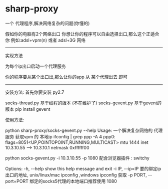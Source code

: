 sharp-proxy
===========

一个 代理程序,解决网络复杂的问题(你懂的)

假如你的电脑有2个网络出口
你想让你的程序可以自由选择出口,那么这个正适合你
例如:adsl+vpm(n)
或者 adsl+3G 网络

----
实现方法

为每个ip出口启动一个代理服务

你的程序要从某个出口出,那么让你的app 从 某个代理出去 即可


-----
安装方法:
 首先你要安装 py2.7

socks-thread.py 基于线程的版本 (不在维护了)
socks-gevent.py 基于gevent的版本   pip install gevent

使用方法:


python sharp-proxy/socks-gevent.py --help
Usage:
一个解决复杂网络的 代理服务
获取vpm 的 本地ip
ifconfig | grep ppp -A 4
ppp0: flags=8051<UP,POINTOPOINT,RUNNING,MULTICAST> mtu 1444
	inet 10.3.10.55 --> 10.3.10.1 netmask 0xffffff00

python socks-gevent.py -i 10.3.10.55 -p 1080
配合浏览器插件 : switchy



Options:
  -h, --help            show this help message and exit
  -i IP, --ip=IP        要的绑定ip出口的地址, unix/linux/mac
                        ipconfig ,windows ipconfig 获取
  -p PORT, --port=PORT  绑定的socks5代理的本地端口推荐使用 1080
